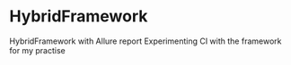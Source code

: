 # HybridFramework
HybridFramework with Allure report 
Experimenting CI with the framework for my practise
